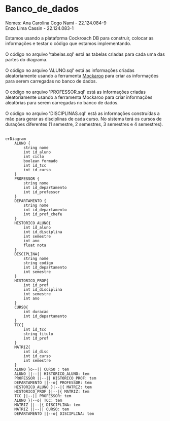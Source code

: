 # Banco_de_dados

Nomes:
Ana Carolina Cogo Nami - 22.124.084-9<br>
Enzo Lima Cassin - 22.124.083-1

Estamos usando a plataforma Cockroach DB para construir, colocar as informações e testar o código que estamos implementando.<br><br>
O código no arquivo 'tabelas.sql' está as tabelas criadas para cada uma das partes do diagrama.<br><br>
O código no arquivo 'ALUNO.sql' está as informações criadas aleatoriamente usando a ferramenta [Mockaroo]([url](https://www.mockaroo.com)) para criar as informações para serem carregadas no banco de dados.<br><br>
O código no arquivo 'PROFESSOR.sql' está as informações criadas aleatoriamente usando a ferramenta Mockaroo para criar informações aleatórias para serem carregadas no banco de dados.<br><br>
O código no arquivo 'DISCIPLINAS.sql' está as informações construídas a mão para gerar as disciplinas de cada curso. No sistema terá os cursos de durações diferentes (1 semestre, 2 semestres, 3 semestres e 4 semestres).<br><br>

``` mermaid
erDiagram
    ALUNO {
        string nome
        int id_aluno
        int ciclo
        boolean formado
        int id_tcc
        int id_curso
    }
    PROFESSOR {
        string nome
        int id_departamento
        int id_professor
    }
    DEPARTAMENTO {
        string nome
        int id_departamento
        int id_prof_chefe
    }
    HISTORICO_ALUNO{
        int id_aluno
        int id_disciplina
        int semestre
        int ano
        float nota
    }
    DISCIPLINA{
        string nome
        string codigo
        int id_departamento
        int semestre
    }
    HISTORICO_PROF{
        int id_prof
        int id_disciplina
        int semestre
        int ano
    }
    CURSO{
        int duracao
        int id_departamento
    }
    TCC{
        int id_tcc
        string titulo
        int id_prof
    } 
    MATRIZ{
        int id_disc
        int id_curso
        int semestre
    }
    ALUNO }o--|| CURSO : tem
    ALUNO ||--|| HISTORICO_ALUNO: tem
    PROFESSOR ||--|| HISTORICO_PROF: tem
    DEPARTAMENTO ||--o{ PROFESSOR: tem
    HISTORICO_ALUNO }|--|{ MATRIZ: tem
    HISTORICO_PROF }|--|{ MATRIZ: tem
    TCC }|--|| PROFESSOR: tem
    ALUNO }|--o| TCC: tem
    MATRIZ ||--|{ DISCIPLINA: tem
    MATRIZ ||--|| CURSO: tem
    DEPARTAMENTO ||--o{ DISCIPLINA: tem

  
```

<!-- CURSO ||--|{DEPARTAMENTO: tem  - Departamento não pertence ao cursos específicos mas eles podem ser relacionados pela matriz 

